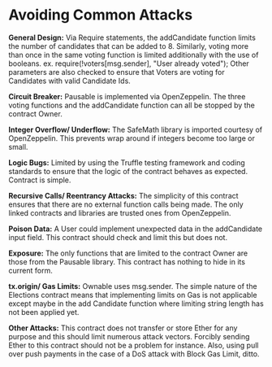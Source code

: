 # Avoiding Common Attacks 

__General Design:__ Via Require statements, the addCandidate function limits the number of candidates that can be added to 8. Similarly, voting more than once in the same voting function is limited additionally with the use of booleans. ex. require(!voters[msg.sender], "User already voted"); Other parameters are also checked to ensure that Voters are voting for Candidates with valid Candidate Ids. 

__Circuit Breaker:__ Pausable is implemented via OpenZeppelin. The three voting functions and the addCandidate function can all be stopped by the contract Owner.

__Integer Overflow/ Underflow:__ The SafeMath library is imported courtesy of OpenZeppelin. This prevents wrap around if integers become too large or small. 

__Logic Bugs:__ Limited by using the Truffle testing framework and coding standards to ensure that the logic of the contract behaves as expected. Contract is simple. 

__Recursive Calls/ Reentrancy Attacks:__ The simplicity of this contract ensures that there are no external function calls being made. The only linked contracts and libraries are trusted ones from OpenZeppelin.

__Poison Data:__ A User could implement unexpected data in the addCandidate input field. This contract should check and limit this but does not. 

__Exposure:__ The only functions that are limited to the contract Owner are those from the Pausable library. This contract has nothing to hide in its current form.

__tx.origin/ Gas Limits:__ Ownable uses msg.sender. The simple nature of the Elections contract means that implementing limits on Gas is not applicable except maybe in the add Candidate function where limiting string length has not been applied yet.

__Other Attacks:__ This contract does not transfer or store Ether for any purpose and this should limit numerous attack vectors. Forcibly sending Ether to this contract should not be a problem for instance. Also, using pull over push payments in the case of a DoS attack with Block Gas Limit, ditto. 

  
